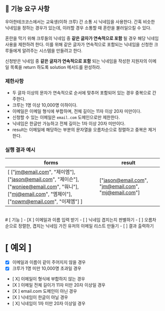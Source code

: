 ## 🚀 기능 요구 사항

우아한테크코스에서는 교육생(이하 크루) 간 소통 시 닉네임을 사용한다. 간혹 비슷한 닉네임을 정하는 경우가 있는데, 이러할 경우 소통할 때 혼란을 불러일으킬 수 있다.

혼란을 막기 위해 크루들의 닉네임 중 **같은 글자가 연속적으로 포함** 될 경우 해당 닉네임 사용을 제한하려 한다. 이를 위해 같은 글자가 연속적으로 포함되는 닉네임을 신청한 크루들에게 알려주는 시스템을 만들려고 한다.


신청받은 닉네임 중 **같은 글자가 연속적으로 포함** 되는 닉네임을 작성한 지원자의 이메일 목록을 return 하도록 solution 메서드를 완성하라.

### 제한사항

- 두 글자 이상의 문자가 연속적으로 순서에 맞추어 포함되어 있는 경우 중복으로 간주한다.
- 크루는 1명 이상 10,000명 이하이다.
- 이메일은 이메일 형식에 부합하며, 전체 길이는 11자 이상 20자 미만이다.
- 신청할 수 있는 이메일은 `email.com` 도메인으로만 제한한다.
- 닉네임은 한글만 가능하고 전체 길이는 1자 이상 20자 미만이다.
- result는 이메일에 해당하는 부분의 문자열을 오름차순으로 정렬하고 중복은 제거한다.

### 실행 결과 예시

| forms | result |
| --- | --- |
| [ ["jm@email.com", "제이엠"], ["jason@email.com", "제이슨"], ["woniee@email.com", "워니"], ["mj@email.com", "엠제이"], ["nowm@email.com", "이제엠"] ] | ["jason@email.com", "jm@email.com", "mj@email.com"] |


<br>
# [ 기능 ]
- [X ] 이메일과 이름 입력 받기
- [ ] 닉네임 겹치는지 판별하기
- [ ] 오름차순으로 정렬한, 겹치는 닉네임 가진 유저의 이메일 리스트 만들기
- [ ] 결과 출력하기

# [ 예외 ]
- [X] 이메일과 이름이 같이 주어지지 않을 경우
- [X] 크루가 1명 미만 10,000명 초과일  경우
- [ X] 이메일이 형식에 부합하지 않는 경우
- [X ] 이메일 전체 길이가 11자 미만 20자 이상일 경우
- [X ] email.com 도메인이 아닌 경우
- [X ] 닉네임이 한글이 아닐 경우
- [ X] 닉네임이 1자 미만 20자 이상일 경우